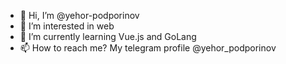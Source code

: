 - 👋 Hi, I’m @yehor-podporinov
- 👀 I’m interested in web
- 🌱 I’m currently learning Vue.js and GoLang
- 📫 How to reach me? My telegram profile @yehor_podporinov

<!---
yehor-podporinov/yehor-podporinov is a ✨ special ✨ repository because its `README.md` (this file) appears on your GitHub profile.
You can click the Preview link to take a look at your changes.
--->
